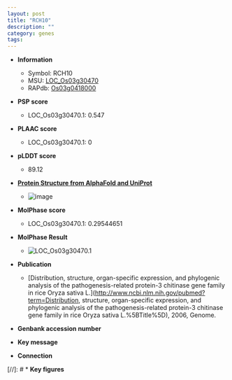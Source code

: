 ```yaml
---
layout: post
title: "RCH10"
description: ""
category: genes
tags: 
---
```


* **Information**  
    + Symbol: RCH10  
    + MSU: [LOC_Os03g30470](http://rice.plantbiology.msu.edu/cgi-bin/ORF_infopage.cgi?orf=LOC_Os03g30470)  
    + RAPdb: [Os03g0418000](http://rapdb.dna.affrc.go.jp/viewer/gbrowse_details/irgsp1?name=Os03g0418000)  

* **PSP score**  
    + LOC_Os03g30470.1: 0.547 

* **PLAAC score**  
    + LOC_Os03g30470.1: 0 

* **pLDDT score**
    + 89.12

* **[Protein Structure from AlphaFold and UniProt](https://www.uniprot.org/uniprotkb/P25765/entry#structure)**
    + ![image](https://ricepsp.github.io/images/P/AF-P25765-F1.png)

* **MolPhase score**
    + LOC_Os03g30470.1: 0.29544651

* **MolPhase Result**
    + ![LOC_Os03g30470.1](https://304243504.github.io/Pictures/LOC_Os03g/LOC_Os03g30470.1.png)

* **Publication**  
    + [Distribution, structure, organ-specific expression, and phylogenic analysis of the pathogenesis-related protein-3 chitinase gene family in rice Oryza sativa L.](http://www.ncbi.nlm.nih.gov/pubmed?term=Distribution, structure, organ-specific expression, and phylogenic analysis of the pathogenesis-related protein-3 chitinase gene family in rice Oryza sativa L.%5BTitle%5D), 2006, Genome.

* **Genbank accession number**  

* **Key message**  

* **Connection**  

[//]: # * **Key figures**  


